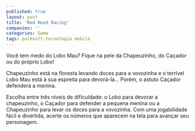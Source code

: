 ```yaml
---
published: true
layout: post
title: 'Red Hood Racing'
companies: ''
categories: Game
tags: palmsoft-tecnologia mobile
---
```

Você tem medo do Lobo Mau?
Fique na pele da Chapeuzinho, do Caçador ou do próprio Lobo!

Chapeuzinho está na floresta levando doces para a vovozinha e o terrível Lobo Mau está à sua espreita para devorá-la... Porém, o astuto Caçador defenderá a menina.







Escolha entre três níveis de dificuldade: o Lobo para devorar a chapeuzinho, o Caçador para defender a pequena menina ou a Chapeuzinho para levar os doces para a vovozinha. Com uma jogabilidade fácil e divertida, acerte os números que aparecem na tela para avançar seu personagem.






